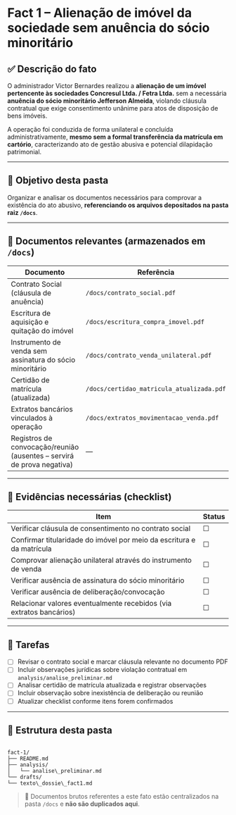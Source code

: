 # Fact 1 – Alienação de imóvel da sociedade sem anuência do sócio minoritário

## ✅ Descrição do fato

O administrador Victor Bernardes realizou a **alienação de um imóvel pertencente às sociedades Concresul Ltda. / Fetra Ltda.** sem a necessária **anuência do sócio minoritário Jefferson Almeida**, violando cláusula contratual que exige consentimento unânime para atos de disposição de bens imóveis.

A operação foi conduzida de forma unilateral e concluída administrativamente, **mesmo sem a formal transferência da matrícula em cartório**, caracterizando ato de gestão abusiva e potencial dilapidação patrimonial.

---

## 📄 Objetivo desta pasta

Organizar e analisar os documentos necessários para comprovar a existência do ato abusivo, **referenciando os arquivos depositados na pasta raiz `/docs`**.

---

## 📑 Documentos relevantes (armazenados em `/docs`)

| Documento                                                                                 | Referência |
|-------------------------------------------------------------------------------------------|------------|
| Contrato Social (cláusula de anuência)                                                    | `/docs/contrato_social.pdf` |
| Escritura de aquisição e quitação do imóvel                                               | `/docs/escritura_compra_imovel.pdf` |
| Instrumento de venda sem assinatura do sócio minoritário                                  | `/docs/contrato_venda_unilateral.pdf` |
| Certidão de matrícula (atualizada)                                                        | `/docs/certidao_matricula_atualizada.pdf` |
| Extratos bancários vinculados à operação                                                  | `/docs/extratos_movimentacao_venda.pdf` |
| Registros de convocação/reunião (ausentes – servirá de prova negativa)                    | — |

---

## 🧩 Evidências necessárias (checklist)

| Item                                                                                   | Status |
|----------------------------------------------------------------------------------------|--------|
| Verificar cláusula de consentimento no contrato social                                 | ☐      |
| Confirmar titularidade do imóvel por meio da escritura e da matrícula                  | ☐      |
| Comprovar alienação unilateral através do instrumento de venda                         | ☐      |
| Verificar ausência de assinatura do sócio minoritário                                  | ☐      |
| Verificar ausência de deliberação/convocação                                           | ☐      |
| Relacionar valores eventualmente recebidos (via extratos bancários)                    | ☐      |

---

## 🔨 Tarefas

- [ ] Revisar o contrato social e marcar cláusula relevante no documento PDF
- [ ] Incluir observações jurídicas sobre violação contratual em `analysis/analise_preliminar.md`
- [ ] Analisar certidão de matrícula atualizada e registrar observações
- [ ] Incluir observação sobre inexistência de deliberação ou reunião
- [ ] Atualizar checklist conforme itens forem confirmados

---

## 📂 Estrutura desta pasta

```

fact-1/
├── README.md
├── analysis/
│   └── analise\_preliminar.md
└── drafts/
└── texto\_dossie\_fact1.md

```

> 📌 Documentos brutos referentes a este fato estão centralizados na pasta `/docs` e **não são duplicados aqui**.
